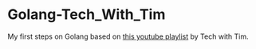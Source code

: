 # Golang-Tech_With_Tim
 My first steps on Golang based on [this youtube playlist](https://www.youtube.com/playlist?list=PLzMcBGfZo4-mtY_SE3HuzQJzuj4VlUG0q) by Tech with Tim.
